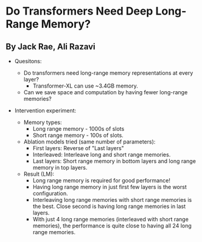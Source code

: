 # Do Transformers Need Deep Long-Range Memory?
## By Jack Rae, Ali Razavi

* Quesitons:
    * Do transformers need long-range memory representations at every layer?
        * Transformer-XL can use ~3.4GB memory.
    * Can we save space and computation by having fewer long-range memories?

* Intervention experiment:
    * Memory types:
        * Long range memory - 1000s of slots
        * Short range memory - 100s of slots.
    * Ablation models tried (same number of parameters):
        * First layers: Reverse of "Last layers"
        * Interleaved: Interleave long and short range memories.
        * Last layers: Short range memory in bottom layers and long range memory in top layers.
    * Result (LM):
        * Long range memory is required for good performance!
        * Having long range memory in just first few layers is the worst configuration.
        * Interleaving long range memories with short range memories is the best. Close second is having long range memories in last layers.
        * With just 4 long range memories (interleaved with short range memories), the performance is quite close to having all 24 long range memories.  
